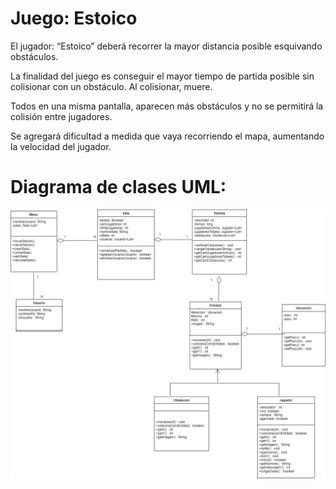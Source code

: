 # Juego: Estoico

El jugador: “Estoico” deberá recorrer la mayor distancia posible esquivando obstáculos.

La finalidad del juego es conseguir el mayor tiempo de partida posible sin colisionar con un
obstáculo. Al colisionar, muere.

Todos en una misma pantalla, aparecen más obstáculos y no se permitirá la colisión entre
jugadores.

Se agregará dificultad a medida que vaya recorriendo el mapa, aumentando la velocidad del
jugador.
# Diagrama de clases UML:

![Diagrama](doc/diagrama.png)

